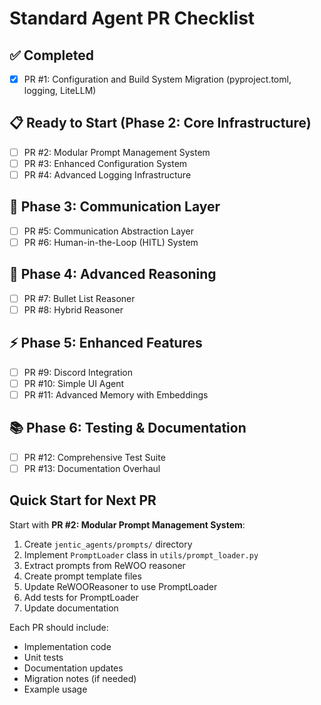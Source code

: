 # Standard Agent PR Checklist

## ✅ Completed
- [x] PR #1: Configuration and Build System Migration (pyproject.toml, logging, LiteLLM)

## 📋 Ready to Start (Phase 2: Core Infrastructure)
- [ ] PR #2: Modular Prompt Management System
- [ ] PR #3: Enhanced Configuration System
- [ ] PR #4: Advanced Logging Infrastructure

## 🔄 Phase 3: Communication Layer
- [ ] PR #5: Communication Abstraction Layer
- [ ] PR #6: Human-in-the-Loop (HITL) System

## 🧠 Phase 4: Advanced Reasoning
- [ ] PR #7: Bullet List Reasoner
- [ ] PR #8: Hybrid Reasoner

## ⚡ Phase 5: Enhanced Features
- [ ] PR #9: Discord Integration
- [ ] PR #10: Simple UI Agent
- [ ] PR #11: Advanced Memory with Embeddings

## 📚 Phase 6: Testing & Documentation
- [ ] PR #12: Comprehensive Test Suite
- [ ] PR #13: Documentation Overhaul

## Quick Start for Next PR
Start with **PR #2: Modular Prompt Management System**:
1. Create `jentic_agents/prompts/` directory
2. Implement `PromptLoader` class in `utils/prompt_loader.py`
3. Extract prompts from ReWOO reasoner
4. Create prompt template files
5. Update ReWOOReasoner to use PromptLoader
6. Add tests for PromptLoader
7. Update documentation

Each PR should include:
- Implementation code
- Unit tests
- Documentation updates
- Migration notes (if needed)
- Example usage